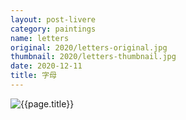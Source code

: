 ```yaml
---
layout: post-livere
category: paintings
name: letters
original: 2020/letters-original.jpg
thumbnail: 2020/letters-thumbnail.jpg
date: 2020-12-11
title: 字母
---
```


![{{page.title}}](/gallery/{{page.category}}/{{page.original}})

